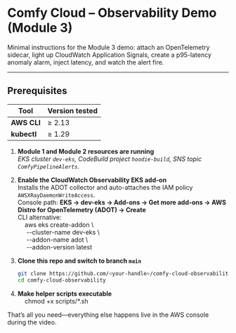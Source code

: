 # Comfy Cloud – Observability Demo (Module 3)

Minimal instructions for the Module 3 demo: attach an OpenTelemetry sidecar, light up CloudWatch Application Signals, create a p95-latency anomaly alarm, inject latency, and watch the alert fire.

---

## Prerequisites

| Tool | Version tested |
|------|----------------|
| **AWS CLI** | ≥ 2.13 |
| **kubectl** | ≥ 1.29 |

1. **Module 1 and Module 2 resources are running**  
   *EKS cluster `dev-eks`, CodeBuild project `hoodie-build`, SNS topic `ComfyPipelineAlerts`.*

2. **Enable the CloudWatch Observability EKS add-on**  
   Installs the ADOT collector and auto-attaches the IAM policy `AWSXRayDaemonWriteAccess`.  
   Console path: **EKS → dev-eks → Add-ons → Get more add-ons → AWS Distro for OpenTelemetry (ADOT) → Create**  
   CLI alternative:  
   &nbsp;&nbsp;&nbsp;&nbsp;aws eks create-addon \\  
   &nbsp;&nbsp;&nbsp;&nbsp;  --cluster-name dev-eks \\  
   &nbsp;&nbsp;&nbsp;&nbsp;  --addon-name adot \\  
   &nbsp;&nbsp;&nbsp;&nbsp;  --addon-version latest  

3. **Clone this repo and switch to branch `main`**  

    ```bash
    git clone https://github.com/<your-handle>/comfy-cloud-observability.git
    cd comfy-cloud-observability
    ```



5. **Make helper scripts executable**  
   &nbsp;&nbsp;&nbsp;&nbsp;chmod +x scripts/\*.sh  

That’s all you need—everything else happens live in the AWS console during the video.

